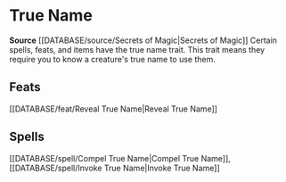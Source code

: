 ﻿---
id: '393'
name: True Name
rarity: Common
source: '[[DATABASE/source/Secrets of Magic|Secrets of Magic]]'
trait:
- True Name
type: Trait

---
# True Name

**Source** [[DATABASE/source/Secrets of Magic|Secrets of Magic]] 
Certain spells, feats, and items have the true name trait. This trait means they require you to know a creature's true name to use them.

## Feats

[[DATABASE/feat/Reveal True Name|Reveal True Name]]

## Spells

[[DATABASE/spell/Compel True Name|Compel True Name]], [[DATABASE/spell/Invoke True Name|Invoke True Name]]
